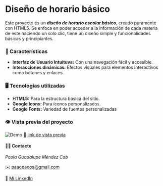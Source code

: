 # Diseño de horario básico

Este proyecto es un _**diseño de horario escolar básico**_, creado puramente con HTML5. Se enfoca en poder acceder a la información de cada materia de este haciendo un solo clic, tiene un diseño simple y funcionalidades básicas y principiantes.

### 📝 Características
+ **Interfaz de Usuario Intuituva:** Con una navegación fácil y accesible.
+ **Interacciones dinámicas:** Efectos visuales para elementos interactivos como botones y enlaces.

### 🖥️ Tecnologías utilizadas
+ **HTML5:** Para la estructura básica del sitio.
+ **Google Icons:** Para íconos personalizados.
+ **Google Fonts:** Variedad de fuentes personalizadas

### 👁️ Vista previa del proyecto
![Demo](/imagenes/proyecto3.png)
🔗 [link de vista previa]()

#### 👩‍💻 Contacto
*Paola Guadalupe Méndez Cab*

✉️ paaopaoos@gmail.com

💼 [Mi LinkedIn](https://www.linkedin.com/in/paola-m%C3%A9ndez-b9530a313/)
